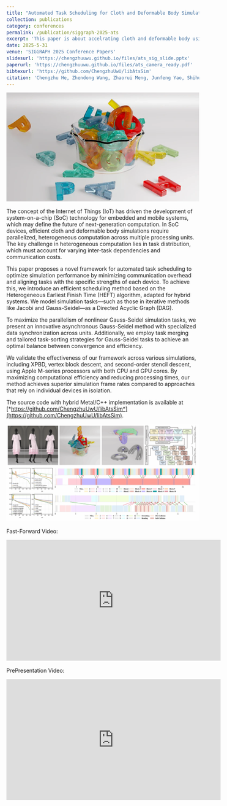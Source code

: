 ```yaml
---
title: "Automated Task Scheduling for Cloth and Deformable Body Simulations in Heterogeneous Computing Environments"
collection: publications
category: conferences
permalink: /publication/siggraph-2025-ats
excerpt: 'This paper is about accelrating cloth and deformable body using heteronegeous computing'
date: 2025-5-31
venue: 'SIGGRAPH 2025 Conference Papers'
slidesurl: 'https://chengzhuuwu.github.io/files/ats_sig_slide.pptx'
paperurl: 'https://chengzhuuwu.github.io/files/ats_camera_ready.pdf'
bibtexurl: 'https://github.com/ChengzhuUwU/libAtsSim'
citation: 'Chengzhu He, Zhendong Wang, Zhaorui Meng, Junfeng Yao, Shihui Guo, Huamin Wang. <i>SIGGRAPH 2025 Conference Track</i>.'
---
```


![alt text](img_ats_letters.png)

The concept of the Internet of Things (IoT) has driven the development of system-on-a-chip (SoC) technology for embedded and mobile systems, which may define the future of next-generation computation. In SoC devices, efficient cloth and deformable body simulations require parallelized, heterogeneous computation across multiple processing units. The key challenge in heterogeneous computation lies in task distribution, which must account for varying inter-task dependencies and communication costs. 

This paper proposes a novel framework for automated task scheduling to optimize simulation performance by minimizing communication overhead and aligning tasks with the specific strengths of each device. To achieve this, we introduce an efficient scheduling method based on the Heterogeneous Earliest Finish Time (HEFT) algorithm, adapted for hybrid systems. We model simulation tasks—such as those in iterative methods like Jacobi and Gauss-Seidel—as a Directed Acyclic Graph (DAG). 

To maximize the parallelism of nonlinear Gauss-Seidel simulation tasks, we present an innovative asynchronous Gauss-Seidel method with specialized data synchronization across units. Additionally, we employ task merging and tailored task-sorting strategies for Gauss-Seidel tasks to achieve an optimal balance between convergence and efficiency. 

We validate the effectiveness of our framework across various simulations, including XPBD, vertex block descent, and second-order stencil descent, using Apple M-series processors with both CPU and GPU cores. By maximizing computational efficiency and reducing processing times, our method achieves superior simulation frame rates compared to approaches that rely on individual devices in isolation. 

The source code with hybrid Metal/C++ implementation is available at [*https://github.com/ChengzhuUwU/libAtsSim*](https://github.com/ChengzhuUwU/libAtsSim).

![alt text](img_ats_overview.png)

Fast-Forward Video:
<iframe width="560" height="315" src="https://www.youtube.com/embed/tbRRSnt_j1g?si=-VoPwmvB3XYcYcDV" title="YouTube video player" frameborder="0" allow="accelerometer; autoplay; clipboard-write; encrypted-media; gyroscope; picture-in-picture; web-share" referrerpolicy="strict-origin-when-cross-origin" allowfullscreen></iframe>

PrePresentation Video:

<iframe width="560" height="315" src="https://www.youtube.com/embed/ZH2Jcpsg7J0?si=tWlbYucP-Toc9njH" title="YouTube video player" frameborder="0" allow="accelerometer; autoplay; clipboard-write; encrypted-media; gyroscope; picture-in-picture; web-share" referrerpolicy="strict-origin-when-cross-origin" allowfullscreen></iframe>

